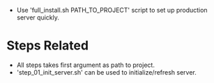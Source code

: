 - Use 'full_install.sh PATH_TO_PROJECT' script to set up production server quickly.

# Steps Related
- All steps takes first argument as path to project.
- 'step_01_init_server.sh' can be used to initialize/refresh server.
